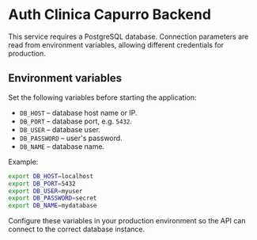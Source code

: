 # Auth Clinica Capurro Backend

This service requires a PostgreSQL database. Connection parameters are read
from environment variables, allowing different credentials for production.

## Environment variables

Set the following variables before starting the application:

- `DB_HOST` – database host name or IP.
- `DB_PORT` – database port, e.g. `5432`.
- `DB_USER` – database user.
- `DB_PASSWORD` – user's password.
- `DB_NAME` – database name.

Example:

```bash
export DB_HOST=localhost
export DB_PORT=5432
export DB_USER=myuser
export DB_PASSWORD=secret
export DB_NAME=mydatabase
```

Configure these variables in your production environment so the API can connect
to the correct database instance.

